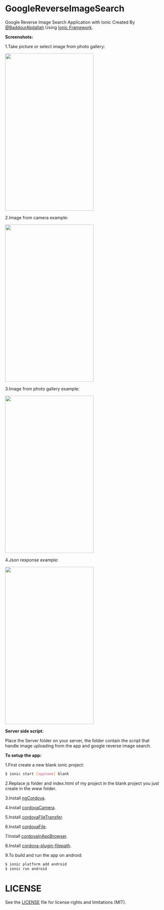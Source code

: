 # GoogleReverseImageSearch
Google Reverse Image Search Application with Ionic Created By [@BaddourAbdallah](http://twitter.com/baddourabdallah) Using [Ionic Framework](http://ionicframework.com/).

<b> Screenshots:</b>

1.Take picture or select image from photo gallery:

<img src="http://gulf-up.com/do.php?img=275667" width="288" height="512">

2.Image from camera example:

<img src="http://gulf-up.com/do.php?img=275662" width="288" height="512">

3.Image from photo gallery example:

<img src="http://gulf-up.com/do.php?img=275663" width="288" height="512">

4.Json response example:

<img src="http://gulf-up.com/do.php?img=275664" width="288" height="512">

<b>Server side script:</b>

Place the Server folder on your server, the folder contain the script that handle image uploading from the app and google reverse image search.

<b>To setup the app:</b>

1.First create a new blank ionic project:
```bash
$ ionic start [appname] blank
```
2.Replace js folder and index.html of my project in the blank project you just create in the www folder.

3.Install [ngCordova](http://ngcordova.com/docs/install/).

4.Install [cordovaCamera](http://ngcordova.com/docs/plugins/camera/).

5.Install [cordovaFileTransfer](http://ngcordova.com/docs/plugins/fileTransfer/).

6.Install [cordovaFile](http://ngcordova.com/docs/plugins/file/).

7.Install [cordovaInAppBrowser](http://ngcordova.com/docs/plugins/inAppBrowser/).

8.Install [cordova-plugin-filepath](https://github.com/hiddentao/cordova-plugin-filepath).

9.To build and run the app on android:
```bash
$ ionic platform add android
$ ionic run android
```

# LICENSE
See the [LICENSE](https://github.com/AbdallahBaddour/GoogleReverseImageSearch/blob/master/LICENSE.md) file for license rights and limitations (MIT).
